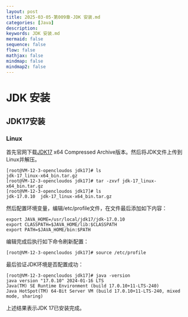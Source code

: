```yaml
---
layout: post
title: 2025-03-05-第009章-JDK 安装.md
categories: [Java]
description: 
keywords: JDK 安装.md
mermaid: false
sequence: false
flow: false
mathjax: false
mindmap: false
mindmap2: false
---
```

# JDK 安装

## JDK17安装

### Linux

首先官网下载[JDK17](https://www.oracle.com/java/technologies/downloads/#java17) x64 Compressed Archive版本。然后将JDK文件上传到Linux并解压。

```shell
[root@VM-12-3-opencloudos jdk17]# ls
jdk-17_linux-x64_bin.tar.gz
[root@VM-12-3-opencloudos jdk17]# tar -zxvf jdk-17_linux-x64_bin.tar.gz
[root@VM-12-3-opencloudos jdk17]# ls
jdk-17.0.10  jdk-17_linux-x64_bin.tar.gz
```



然后配置环境变量，编辑/etc/profile文件，在文件最后添加如下内容：

```shell
export JAVA_HOME=/usr/local/jdk17/jdk-17.0.10
export CLASSPATH=$JAVA_HOME/lib:$CLASSPATH
export PATH=$JAVA_HOME/bin:$PATH
```



编辑完成后执行如下命令刷新配置：

```shell
[root@VM-12-3-opencloudos jdk17]# source /etc/profile
```



最后验证JDK环境是否配置成功：

```shell
[root@VM-12-3-opencloudos jdk17]# java -version
java version "17.0.10" 2024-01-16 LTS
Java(TM) SE Runtime Environment (build 17.0.10+11-LTS-240)
Java HotSpot(TM) 64-Bit Server VM (build 17.0.10+11-LTS-240, mixed mode, sharing)
```



上述结果表示JDK 17已安装完成。